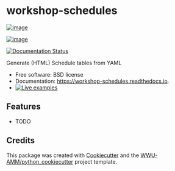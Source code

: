 workshop-schedules
=========

[![image](https://img.shields.io/pypi/v/workshop-schedules.svg)](https://pypi.python.org/pypi/workshop-schedules)

[![image](https://github.com/WWU-AMM/workshop-schedules/workflows/pytest/badge.svg)](https://github.com/WWU-AMM/workshop-schedules/actions)

[![Documentation Status](https://readthedocs.org/projects/workshop-schedules/badge/?version=latest)](https://workshop-schedules.readthedocs.io/en/latest/?badge=latest)


Generate (HTML) Schedule tables from YAML 

-   Free software: BSD license
-   Documentation: <https://workshop-schedules.readthedocs.io>.
-   [![Live examples](https://mybinder.org/badge_logo.svg)](https://mybinder.org/v2/gh/WWU-AMM/workshop-schedules/HEAD?filepath=docs%2Fexamples%2F)


Features
--------

-   TODO

Credits
-------

This package was created with
[Cookiecutter](https://github.com/audreyr/cookiecutter) and the
[WWU-AMM/python_cookiecutter](https://github.com/WWU-AMM/python_cookiecutter)
project template.
